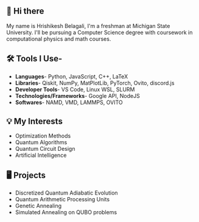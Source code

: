 ## 👋 Hi there 
My name is Hrishikesh Belagali, I'm a freshman at Michigan State University. I'll be pursuing a Computer Science degree with coursework in computational physics and math courses. 

## 🛠️ Tools I Use- 
- **Languages**- Python, JavaScript, C++, LaTeX
- **Libraries**- Qiskit, NumPy, MatPlotLib, PyTorch, Ovito, discord.js
- **Developer Tools**- VS Code, Linux WSL, SLURM 
- **Technologies/Frameworks**- Google API, NodeJS
- **Softwares**- NAMD, VMD, LAMMPS, OVITO

## 💡 My Interests 
- Optimization Methods
- Quantum Algorithms
- Quantum Circuit Design
- Artificial Intelligence

## 🖥️ Projects 
- Discretized Quantum Adiabatic Evolution
- Quantum Arithmetic Processing Units
- Genetic Annealing
- Simulated Annealing on QUBO problems

<!--
**lonelyneutrin0/lonelyneutrin0** is a ✨ _special_ ✨ repository because its `README.md` (this file) appears on your GitHub profile.

Here are some ideas to get you started:

- 🔭 I’m currently working on ...
- 🌱 I’m currently learning ...
- 👯 I’m looking to collaborate on ...
- 🤔 I’m looking for help with ...
- 💬 Ask me about ...
- 📫 How to reach me: ...
- 😄 Pronouns: ...
- ⚡ Fun fact: ...
-->
